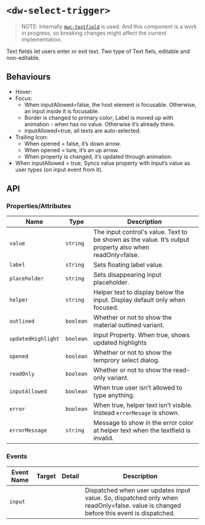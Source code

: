 # `<dw-select-trigger>`

> NOTE: Internally [`mwc-textfield`](https://www.npmjs.com/package/@material/mwc-textfield) is used. And this component is a work in progress, so breaking changes might affect the current implementation.

Text fields let users enter or exit text. Two type of Text fiels, editable and non-editable.

## Behaviours

- Hover:
- Focus:
  - When inputAllowed=false, the host element is focusable. Otherwise, an input inside it is focusable.
  - Border is changed to primary color; Label is moved up with animation - when has no value. Otherwise it’s already there.
  - inputAllowed=true, all texts are auto-selected.
- Trailing Icon:
  - When opened = false, it’s down arrow.
  - When opened = ture, it’s an up arrow.
  - When property is changed, it’s updated through animation.
- When inputAllowed = true, Syncs value property with Input’s value as user types (on input event from it).

## API

### Properties/Attributes

| Name               | Type      | Description                                                                                              |
| ------------------ | --------- | -------------------------------------------------------------------------------------------------------- |
| `value`            | `string`  | The input control's value. Text to be shown as the value. It’s output property also when readOnly=false. |
| `label`            | `string`  | Sets floating label value.                                                                               |
| `placeholder`      | `string`  | Sets disappearing input placeholder.                                                                     |
| `helper`           | `string`  | Helper text to display below the input. Display default only when focused.                               |
| `outlined`         | `boolean` | Whether or not to show the material outlined variant.                                                    |
| `updatedHighlight` | `boolean` | Input Property. When true, shows updated highlights                                                      |
| `opened`           | `boolean` | Whether or not to show the temprory select dialog.                                                       |
| `readOnly`         | `boolean` | Whether or not to show the read-only variant.                                                            |
| `inputAllowed`     | `boolean` | When true user isn’t allowed to type anything.                                                           |
| `error`            | `boolean` | When true, helper text isn’t visible. Instead `errorMesage` is shown.                                    |
| `errorMessage`     | `string`  | Message to show in the error color at helper text when the textfield is invalid.                         |

### Events

| Event Name | Target | Detail | Description                                                                                                                          |
| ---------- | ------ | ------ | ------------------------------------------------------------------------------------------------------------------------------------ |
| `input`    |        |        | Dispatched when user updates input value. So, dispatched only when readOnly=false. value is changed before this event is dispatched. |

